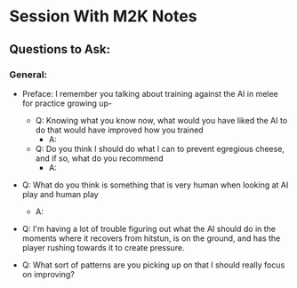 # Session With M2K Notes

## Questions to Ask:

### General:

- Preface: I remember you talking about training against the AI in melee for practice growing up-
  - Q: Knowing what you know now, what would you have liked the AI to do that would have improved how you trained
    - A:
  - Q: Do you think I should do what I can to prevent egregious cheese, and if so, what do you recommend
    - A:

- Q: What do you think is something that is very human when looking at AI play and human play
  - A:
- Q: I'm having a lot of trouble figuring out what the AI should do in the moments where it recovers from hitstun, is on the ground, and has the player rushing towards it to create pressure.

- Q: What sort of patterns are you picking up on that I should really focus on improving?


